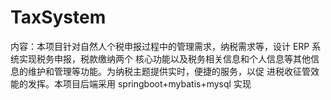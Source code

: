 # TaxSystem
 内容：本项目针对自然人个税申报过程中的管理需求，纳税需求等，设计 ERP 系统实现税务申报，税款缴纳两个 核心功能以及税务相关信息和个人信息等其他信息的维护和管理等功能。为纳税主题提供实时，便捷的服务，以促 进税收征管效能的发挥。本项目后端采用 springboot+mybatis+mysql 实现
